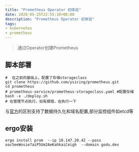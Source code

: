 ```yaml
---
title: "Prometheus Operator 初体验"
date: 2020-05-25T22:55:18+08:00
description: "Prometheus Operator 初体验"
tags:
- kubernetes
- prometheus
---
```


<!-- truncate -->

> 通过Operator创建Prometheus

## 脚本部署

```
#  在之前的基础上，配置了存储storageclass
git clone https://github.com/ysicing/prometheus.git
cd prometheus
# prometheus-service/prometheus-storageclass.yaml #配置存储
bash -x ./deploy.sh
# 在管理节点执行，如有报错，在执行一下
```

与[官方](https://github.com/coreos/kube-prometheus/tree/master/manifests)的区别支持了数据持久化和域名配置,部分监控组件如etcd等

## ergo安装

```
ergo install prom  --ip 10.147.20.42 --pass oac5eeWosie7aiP5Um2AeKahkaiCeigh  --domain godu.dev
```
